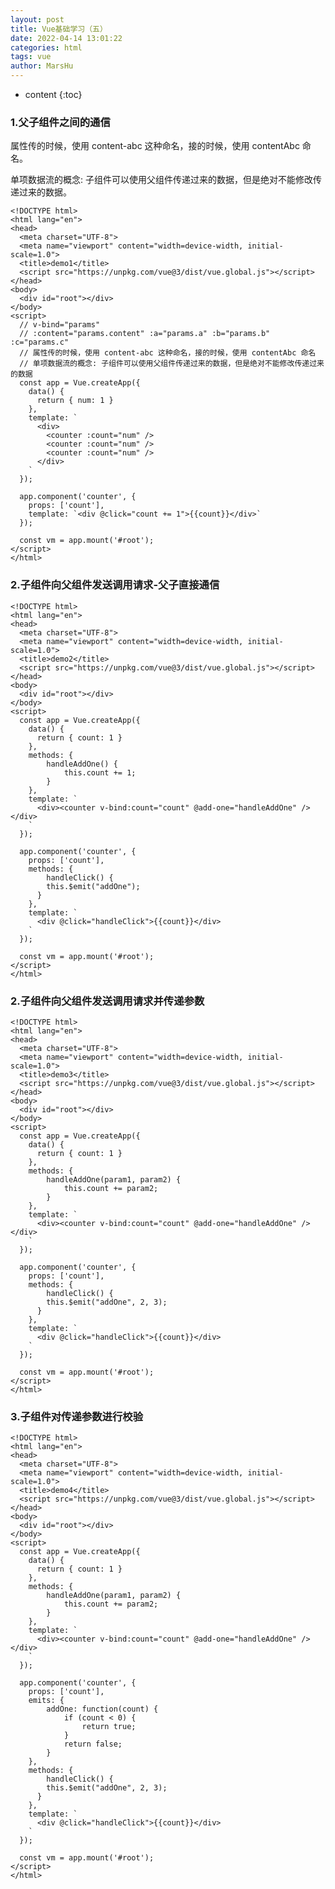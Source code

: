 ```yaml
---
layout: post
title: Vue基础学习（五）
date: 2022-04-14 13:01:22
categories: html
tags: vue
author: MarsHu
---
```


* content
{:toc}

### 1.父子组件之间的通信  ###
属性传的时候，使用 content-abc 这种命名，接的时候，使用 contentAbc 命名。

单项数据流的概念: 子组件可以使用父组件传递过来的数据，但是绝对不能修改传递过来的数据。






	<!DOCTYPE html>
	<html lang="en">
	<head>
	  <meta charset="UTF-8">
	  <meta name="viewport" content="width=device-width, initial-scale=1.0">
	  <title>demo1</title>
	  <script src="https://unpkg.com/vue@3/dist/vue.global.js"></script>
	</head>
	<body>
	  <div id="root"></div>
	</body>
	<script>
	  // v-bind="params"
	  // :content="params.content" :a="params.a" :b="params.b" :c="params.c"
	  // 属性传的时候，使用 content-abc 这种命名，接的时候，使用 contentAbc 命名
	  // 单项数据流的概念: 子组件可以使用父组件传递过来的数据，但是绝对不能修改传递过来的数据
	  const app = Vue.createApp({
	    data() {
	      return { num: 1 }
	    },
	    template: `
	      <div>
	        <counter :count="num" />
	        <counter :count="num" />
	        <counter :count="num" />
	      </div>
	    `
	  });
	
	  app.component('counter', {
	    props: ['count'],
	    template: `<div @click="count += 1">{{count}}</div>`
	  });
	
	  const vm = app.mount('#root');
	</script>
	</html>


### 2.子组件向父组件发送调用请求-父子直接通信  ###

	<!DOCTYPE html>
	<html lang="en">
	<head>
	  <meta charset="UTF-8">
	  <meta name="viewport" content="width=device-width, initial-scale=1.0">
	  <title>demo2</title>
	  <script src="https://unpkg.com/vue@3/dist/vue.global.js"></script>
	</head>
	<body>
	  <div id="root"></div>
	</body>
	<script>
	  const app = Vue.createApp({
	    data() {
	      return { count: 1 }
	    },
	    methods: {
	        handleAddOne() {
	            this.count += 1;
	        }
	    },
	    template: `
	      <div><counter v-bind:count="count" @add-one="handleAddOne" /></div>
	    `
	  });
	
	  app.component('counter', {
	    props: ['count'],
	    methods: {
	        handleClick() {
	        this.$emit("addOne");
	      }
	    },
	    template: `
	      <div @click="handleClick">{{count}}</div>
	    `
	  });
	
	  const vm = app.mount('#root');
	</script>
	</html>

### 2.子组件向父组件发送调用请求并传递参数  ###

	<!DOCTYPE html>
	<html lang="en">
	<head>
	  <meta charset="UTF-8">
	  <meta name="viewport" content="width=device-width, initial-scale=1.0">
	  <title>demo3</title>
	  <script src="https://unpkg.com/vue@3/dist/vue.global.js"></script>
	</head>
	<body>
	  <div id="root"></div>
	</body>
	<script>
	  const app = Vue.createApp({
	    data() {
	      return { count: 1 }
	    },
	    methods: {
	        handleAddOne(param1, param2) {
	            this.count += param2;
	        }
	    },
	    template: `
	      <div><counter v-bind:count="count" @add-one="handleAddOne" /></div>
	    `
	  });
	
	  app.component('counter', {
	    props: ['count'],
	    methods: {
	        handleClick() {
	        this.$emit("addOne", 2, 3);
	      }
	    },
	    template: `
	      <div @click="handleClick">{{count}}</div>
	    `
	  });
	
	  const vm = app.mount('#root');
	</script>
	</html>

### 3.子组件对传递参数进行校验  ###

	<!DOCTYPE html>
	<html lang="en">
	<head>
	  <meta charset="UTF-8">
	  <meta name="viewport" content="width=device-width, initial-scale=1.0">
	  <title>demo4</title>
	  <script src="https://unpkg.com/vue@3/dist/vue.global.js"></script>
	</head>
	<body>
	  <div id="root"></div>
	</body>
	<script>
	  const app = Vue.createApp({
	    data() {
	      return { count: 1 }
	    },
	    methods: {
	        handleAddOne(param1, param2) {
	            this.count += param2;
	        }
	    },
	    template: `
	      <div><counter v-bind:count="count" @add-one="handleAddOne" /></div>
	    `
	  });
	
	  app.component('counter', {
	    props: ['count'],
	    emits: {
	        addOne: function(count) {
	            if (count < 0) {
	                return true;
	            } 
	            return false;
	        }
	    },
	    methods: {
	        handleClick() {
	        this.$emit("addOne", 2, 3);
	      }
	    },
	    template: `
	      <div @click="handleClick">{{count}}</div>
	    `
	  });
	
	  const vm = app.mount('#root');
	</script>
	</html>
